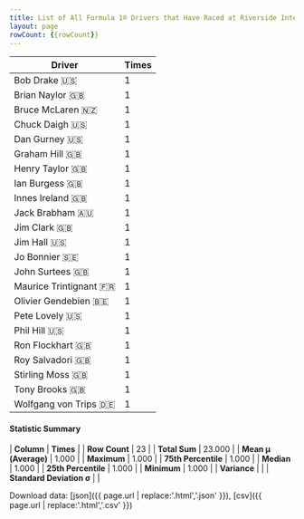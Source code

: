 ```yaml
---
title: List of All Formula 1® Drivers that Have Raced at Riverside International Raceway
layout: page
rowCount: {{rowCount}}
---
```


| Driver | Times |
|--|--|
| Bob Drake 🇺🇸 | 1 |
| Brian Naylor 🇬🇧 | 1 |
| Bruce McLaren 🇳🇿 | 1 |
| Chuck Daigh 🇺🇸 | 1 |
| Dan Gurney 🇺🇸 | 1 |
| Graham Hill 🇬🇧 | 1 |
| Henry Taylor 🇬🇧 | 1 |
| Ian Burgess 🇬🇧 | 1 |
| Innes Ireland 🇬🇧 | 1 |
| Jack Brabham 🇦🇺 | 1 |
| Jim Clark 🇬🇧 | 1 |
| Jim Hall 🇺🇸 | 1 |
| Jo Bonnier 🇸🇪 | 1 |
| John Surtees 🇬🇧 | 1 |
| Maurice Trintignant 🇫🇷 | 1 |
| Olivier Gendebien 🇧🇪 | 1 |
| Pete Lovely 🇺🇸 | 1 |
| Phil Hill 🇺🇸 | 1 |
| Ron Flockhart 🇬🇧 | 1 |
| Roy Salvadori 🇬🇧 | 1 |
| Stirling Moss 🇬🇧 | 1 |
| Tony Brooks 🇬🇧 | 1 |
| Wolfgang von Trips 🇩🇪 | 1 |

#### Statistic Summary

| **Column** | **Times** |
| **Row Count** | 23 |
| **Total Sum** | 23.000 |
| **Mean μ (Average)** | 1.000 |
| **Maximum** | 1.000 |
| **75th Percentile** | 1.000 |
| **Median** | 1.000 |
| **25th Percentile** | 1.000 |
| **Minimum** | 1.000 |
| **Variance** |  |
| **Standard Deviation σ** |  |

Download data: [json]({{ page.url | replace:'.html','.json' }}), [csv]({{ page.url | replace:'.html','.csv' }})
